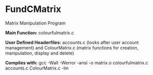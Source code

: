 # FundCMatrix
Matrix Manipulation Program

<b>Main Function:</b> 
colourfulmatrix.c

<b>User Defined Headerfiles:</b> 
accounts.c (looks after user account management) and 
ColourMatrix.c (matrix functions for creation, manipulation, display and delete)

<b>Compiles with:</b>
gcc -Wall -Werror -ansi -o matrix.o colourfulmatrix.c accounts.c ColourMatrix.c -lm
